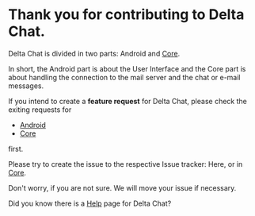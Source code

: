 # Thank you for contributing to Delta Chat.

Delta Chat is divided in two parts: Android and [Core](https://github.com/deltachat/deltachat-core).

In short, the Android part is about the User Interface and the Core part is about handling the connection to the mail server and the chat or e-mail messages.  

If you intend to create a **feature request** for Delta Chat, please check the exiting requests for
* [Android](https://github.com/deltachat/deltachat-android/issues?q=is%3Aissue+label%3A%22feature+request%22+sort%3Aupdated-desc)
* [Core](https://github.com/deltachat/deltachat-core/issues?q=is%3Aissue+label%3A%22feature+request%22+sort%3Aupdated-desc)

first.

Please try to create the issue to the respective Issue tracker: Here, or in [Core](https://github.com/deltachat/deltachat-core/issues).

Don't worry, if you are not sure. We will move your issue if necessary.

Did you know there is a [Help](https://delta.chat/en/help) page for Delta Chat?
